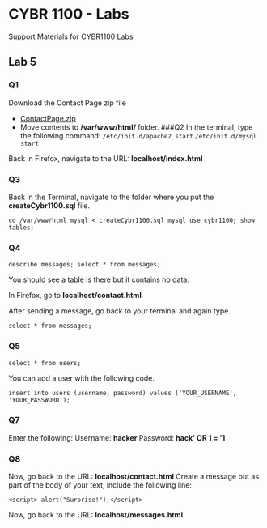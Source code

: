 # CYBR 1100 - Labs
Support Materials for CYBR1100 Labs

## Lab 5
### Q1
Download the Contact Page zip file
- [ContactPage.zip](ContactPage.zip)
- Move contents to **/var/www/html/** folder.
###Q2
In the terminal, type the following command:
`/etc/init.d/apache2 start`
`/etc/init.d/mysql start`

Back in Firefox, navigate to the URL: **localhost/index.html**
### Q3
Back in the Terminal, navigate to the folder where you put the **createCybr1100.sql** file.

`cd /var/www/html
mysql < createCybr1100.sql
mysql
use cybr1100;
show tables;`

### Q4
`describe messages;
select * from messages;`

You should see a table is there but it contains no data.

In Firefox, go to
**localhost/contact.html**

After sending a message, go back to your terminal and again type.

`select * from messages;`
### Q5
`select * from users;`

You can add a user with the following code.

`insert into users (username, password) values ('YOUR_USERNAME', 'YOUR_PASSWORD');`
### Q7
Enter the following:
Username: **hacker**
Password: **hack' OR 1 = '1**

### Q8
Now, go back to the URL: **localhost/contact.html**
Create a message but as part of the body of your text, include the following line:

`<script> alert("Surprise!");</script>`

Now, go back to the URL: **localhost/messages.html**
